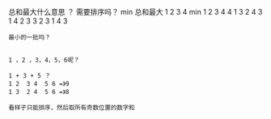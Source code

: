 总和最大什么意思 ？
需要排序吗？
min 总和最大
1 2 3 4
min 1 2   3 4  4
    1 3   2 4  3
    1 4   2 3  3
    2 3   1 4  3

    最小的一批吗？


    1 ，2 ，3，4，5，6呢？

    1 + 3 + 5 ？
    1 2  3 4  5 6 =》9
    1 3  2 4  5 6 =》8

    看样子只能排序，然后取所有奇数位置的数字和
